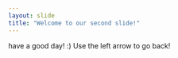 ```yaml
---
layout: slide
title: "Welcome to our second slide!"
---
```

have a good day! :)
Use the left arrow to go back!
